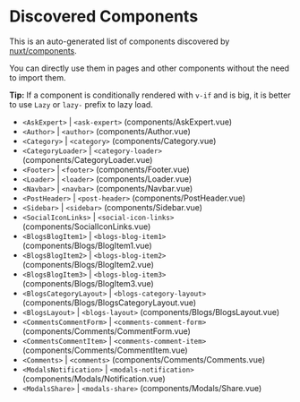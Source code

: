 # Discovered Components

This is an auto-generated list of components discovered by [nuxt/components](https://github.com/nuxt/components).

You can directly use them in pages and other components without the need to import them.

**Tip:** If a component is conditionally rendered with `v-if` and is big, it is better to use `Lazy` or `lazy-` prefix to lazy load.

- `<AskExpert>` | `<ask-expert>` (components/AskExpert.vue)
- `<Author>` | `<author>` (components/Author.vue)
- `<Category>` | `<category>` (components/Category.vue)
- `<CategoryLoader>` | `<category-loader>` (components/CategoryLoader.vue)
- `<Footer>` | `<footer>` (components/Footer.vue)
- `<Loader>` | `<loader>` (components/Loader.vue)
- `<Navbar>` | `<navbar>` (components/Navbar.vue)
- `<PostHeader>` | `<post-header>` (components/PostHeader.vue)
- `<Sidebar>` | `<sidebar>` (components/Sidebar.vue)
- `<SocialIconLinks>` | `<social-icon-links>` (components/SocialIconLinks.vue)
- `<BlogsBlogItem1>` | `<blogs-blog-item1>` (components/Blogs/BlogItem1.vue)
- `<BlogsBlogItem2>` | `<blogs-blog-item2>` (components/Blogs/BlogItem2.vue)
- `<BlogsBlogItem3>` | `<blogs-blog-item3>` (components/Blogs/BlogItem3.vue)
- `<BlogsCategoryLayout>` | `<blogs-category-layout>` (components/Blogs/BlogsCategoryLayout.vue)
- `<BlogsLayout>` | `<blogs-layout>` (components/Blogs/BlogsLayout.vue)
- `<CommentsCommentForm>` | `<comments-comment-form>` (components/Comments/CommentForm.vue)
- `<CommentsCommentItem>` | `<comments-comment-item>` (components/Comments/CommentItem.vue)
- `<Comments>` | `<comments>` (components/Comments/Comments.vue)
- `<ModalsNotification>` | `<modals-notification>` (components/Modals/Notification.vue)
- `<ModalsShare>` | `<modals-share>` (components/Modals/Share.vue)
